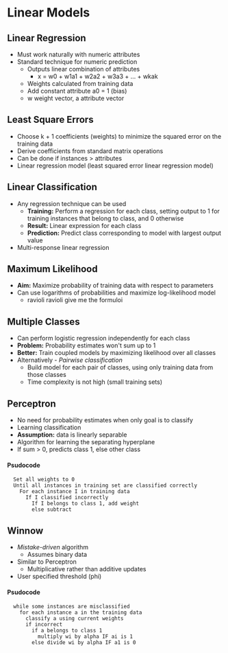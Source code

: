 # Linear Models

## Linear Regression

  - Must work naturally with numeric attributes
  - Standard technique for numeric prediction
    - Outputs linear combination of attributes
      - x = w0 + w1a1 + w2a2 + w3a3 + ... + wkak
    - Weights calculated from training data
    - Add constant attribute a0 = 1 (bias)
    - w weight vector, a attribute vector

## Least Square Errors

  - Choose k + 1 coefficients (weights) to minimize the squared error on the training data
  - Derive coefficients from standard matrix operations
  - Can be done if instances > attributes
  - Linear regression model (least squared error linear regression model)

## Linear Classification

  - Any regression technique can be used
    - **Training:** Perform a regression for each class, setting output to 1 for training instances that belong to class, and 0 otherwise
    - **Result:** Linear expression for each class
    - **Prediction:** Predict class corresponding to model with largest output value
  - Multi-response linear regression

## Maximum Likelihood

   - **Aim:** Maximize probability of training data with respect to parameters
   - Can use logarithms of probabilities and maximize log-likelihood model
     - ravioli ravioli give me the formuloi

## Multiple Classes

  - Can perform logistic regression independently for each class
  - **Problem:** Probability estimates won't sum up to 1
  - **Better:** Train coupled models by maximizing likelihood over all classes
  - Alternatively - _Pairwise classification_
    - Build model for each pair of classes, using only training data from those classes
    - Time complexity is not high (small training sets)

## Perceptron

  - No need for probability estimates when only goal is to classify
  - Learning classification
  - **Assumption:** data is linearly separable
  - Algorithm for learning the separating hyperplane
  - If sum > 0, predicts class 1, else other class

  #### Psudocode

  ```
    Set all weights to 0
    Until all instances in training set are classified correctly
      For each instance I in training data
        If I classified incorrectly
          If I belongs to class 1, add weight
          else subtract
  ```

## Winnow

  - _Mistake-driven_ algorithm
    - Assumes binary data
  - Similar to Perceptron
    - Multiplicative rather than additive updates
  - User specified threshold (phi)

  #### Psudocode

  ```
    while some instances are misclassified
      for each instance a in the training data
        classify a using current weights
        if incorrect
          if a belongs to class 1
            multiply wi by alpha IF ai is 1
          else divide wi by alpha IF a1 is 0  
  ```
